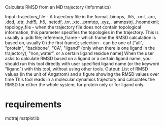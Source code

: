 Calculate RMSD from an MD trajectory (Informatics)

Input: trajectory_file - A trajectory file in the format .binops, .lh5, .xml, .arc, .dcd, .dtr, .hdf5, .h5, .netcdf, .trr, .xtc, .prmtop, .xyz, .lammpstrj, .hoomdxml; topology_file - when the trajectory file does not contain topological information, this parameter specifies the topologies in the trajectory. This is usually a .pdb file; reference_frame - which frame the RMSD calculation is based on, usually 0 (the first frame); selection - can be one of ["all", "protein", "backbone", "CA", "ligand" (only when there is one ligand in the trajectory), "non_water", or a certain ligand residue name] When the user asks to calculate RMSD based on a ligand or a certain ligand name, you should run this tool directly with user specified ligand name (or the keyword "ligand") with this tool, without using other tools.
Output: List of RMSD values (in the unit of Angstrom) and a figure showing the RMSD values over time
This tool reads in a molecular dynamics trajectory and calculates the RMSD for either the whole system, for protein only or for ligand only. 

# requirements
mdtraj
matplotlib